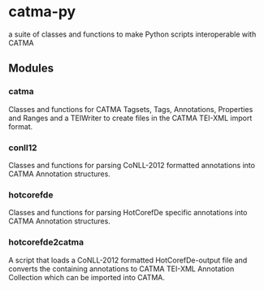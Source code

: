 # catma-py
a suite of classes and functions to make Python scripts interoperable with CATMA

## Modules

### catma
Classes and functions for CATMA Tagsets, Tags, Annotations, Properties and Ranges and a TEIWriter to create files in the CATMA TEI-XML import format.

### conll12
Classes and functions for parsing CoNLL-2012 formatted annotations into CATMA Annotation structures.

### hotcorefde
Classes and functions for parsing HotCorefDe specific annotations into CATMA Annotation structures.

### hotcorefde2catma
A script that loads a CoNLL-2012 formatted HotCorefDe-output file and converts the containing annotations to CATMA TEI-XML Annotation Collection which can be imported into CATMA.
